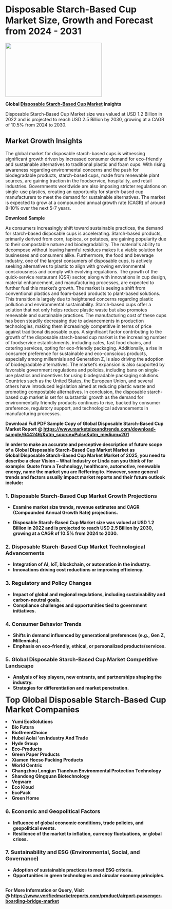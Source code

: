 <H1>Disposable Starch-Based Cup Market Size, Growth and Forecast from 2024 - 2031</H1><img class="aligncenter size-medium wp-image-584254" src="https://thirdeyenews.in/wp-content/uploads/2024/09/Global-Market-Research-300x168.jpeg" alt="" width="300" height="168" /><p><strong>Global&nbsp;<a href="https://www.marketsizeandtrends.com/download-sample/644246/&amp;utm_source=Pulse&amp;utm_medium=201">Disposable Starch-Based Cup Market</a> Insights</strong></p><p>Disposable Starch-Based Cup Market size was valued at USD 1.2 Billion in 2022 and is projected to reach USD 2.5 Billion by 2030, growing at a CAGR of 10.5% from 2024 to 2030.</p><p><h2>Market Growth Insights</h2> <p>The global market for disposable starch-based cups is witnessing significant growth driven by increased consumer demand for eco-friendly and sustainable alternatives to traditional plastic and foam cups. With rising awareness regarding environmental concerns and the push for biodegradable products, starch-based cups, made from renewable plant sources, are gaining traction in the foodservice, hospitality, and retail industries. Governments worldwide are also imposing stricter regulations on single-use plastics, creating an opportunity for starch-based cup manufacturers to meet the demand for sustainable alternatives. The market is expected to grow at a compounded annual growth rate (CAGR) of around 8-10% over the next 5-7 years.</p> <p><strong>Download Sample</strong></p> <p>As consumers increasingly shift toward sustainable practices, the demand for starch-based disposable cups is accelerating. Starch-based products, primarily derived from corn, tapioca, or potatoes, are gaining popularity due to their compostable nature and biodegradability. The material's ability to decompose without leaving harmful residues makes it a viable solution for businesses and consumers alike. Furthermore, the food and beverage industry, one of the largest consumers of disposable cups, is actively seeking alternatives to plastic to align with growing environmental consciousness and comply with evolving regulations. The growth of the quick-service restaurant (QSR) sector, along with innovations in cup design, material enhancement, and manufacturing processes, are expected to further fuel this market’s growth. The market is seeing a shift from conventional plastics and foam-based products to plant-based solutions. This transition is largely due to heightened concerns regarding plastic pollution and environmental sustainability. Starch-based cups offer a solution that not only helps reduce plastic waste but also promotes renewable and sustainable practices. The manufacturing cost of these cups has been steadily decreasing due to advancements in production technologies, making them increasingly competitive in terms of price against traditional disposable cups. A significant factor contributing to the growth of the disposable starch-based cup market is the increasing number of foodservice establishments, including cafes, fast food chains, and catering services, opting for eco-friendly packaging. Additionally, a rise in consumer preference for sustainable and eco-conscious products, especially among millennials and Generation Z, is also driving the adoption of biodegradable alternatives. The market’s expansion is also supported by favorable government regulations and policies, including bans on single-use plastics and incentives for using biodegradable packaging solutions. Countries such as the United States, the European Union, and several others have introduced legislation aimed at reducing plastic waste and promoting compostable alternatives. In conclusion, the disposable starch-based cup market is set for substantial growth as the demand for environmentally friendly products continues to rise, backed by consumer preference, regulatory support, and technological advancements in manufacturing processes. <p><strong></p><p><span class=""><strong>Download Full PDF Sample Copy of Global Disposable Starch-Based Cup Market Report</strong> @ <a href="https://www.marketsizeandtrends.com/download-sample/644246/&amp;utm_source=Pulse&amp;utm_medium=201" target="_blank">https://www.marketsizeandtrends.com/download-sample/644246/&amp;utm_source=Pulse&amp;utm_medium=201</a></span></p><p>In order to make an accurate and perceptive description of future scope of a Global&nbsp;Disposable Starch-Based Cup Market Market as Global&nbsp;Disposable Starch-Based Cup Market Market of 2025, you need to describe a clear Vision &ndash; What Industry or Linda can you think of for example: Quote from a Technology, healthcare, automotive, renewable energy, name the market you are Reffering to. However, some general trends and factors usually impact market reports and their future outlook include:</p><h3>1.&nbsp;<strong>Disposable Starch-Based Cup Market Growth Projections</strong></h3><ul><li>Examine market size trends, revenue estimates and CAGR (Compounded Annual Growth Rate) projections.</li><li><p>Disposable Starch-Based Cup Market size was valued at USD 1.2 Billion in 2022 and is projected to reach USD 2.5 Billion by 2030, growing at a CAGR of 10.5% from 2024 to 2030.</p></li></ul><h3>2.&nbsp;<strong>Disposable Starch-Based Cup Market Technological Advancements</strong></h3><ul><li>Integration of AI, IoT, blockchain, or automation in the industry.</li><li>Innovations driving cost reductions or improving efficiency.</li></ul><h3>3.&nbsp;<strong>Regulatory and Policy Changes</strong></h3><ul><li>Impact of global and regional regulations, including sustainability and carbon-neutral goals.</li><li>Compliance challenges and opportunities tied to government initiatives.</li></ul><h3>4.&nbsp;<strong>Consumer Behavior Trends</strong></h3><ul><li>Shifts in demand influenced by generational preferences (e.g., Gen Z, Millennials).</li><li>Emphasis on eco-friendly, ethical, or personalized products/services.</li></ul><h3>5.&nbsp;<strong>Global Disposable Starch-Based Cup Market Competitive Landscape</strong></h3><ul><li>Analysis of key players, new entrants, and partnerships shaping the industry.</li><li>Strategies for differentiation and market penetration.</li></ul><p data-pm-slice="1 1 []"><span style="color: inherit; font-family: inherit; font-size: 25px;">Top Global Disposable Starch-Based Cup Market Companies</span></p><div class="" data-test-id=""><p><li>Yumi EcoSolutions</li><li> Bio Futura</li><li> BioGreenChoice</li><li> Hubei Aolai 'en Industry And Trade</li><li> Hyde Group</li><li> Eco-Products</li><li> Green Paper Products</li><li> Xiamen Hocso Packing Products</li><li> World Centric</li><li> Changzhou Longjun Tianchun Environmental Protection Technology</li><li> Shandong Qingquan Biotechnology</li><li> Vegware</li><li> Eco Kloud</li><li> EcoPack</li><li> Green Home</li></p></div><h3>6.&nbsp;<strong>Economic and Geopolitical Factors</strong></h3><ul><li>Influence of global economic conditions, trade policies, and geopolitical events.</li><li>Resilience of the market to inflation, currency fluctuations, or global crises.</li></ul><h3>7.&nbsp;<strong>Sustainability and ESG (Environmental, Social, and Governance)</strong></h3><ul><li>Adoption of sustainable practices to meet ESG criteria.</li><li>Opportunities in green technologies and circular economy principles.</li></ul><h2><strong style="font-size: 14px;">For More Information or Query, Visit @&nbsp;</strong><a style="background-color: #ffffff; font-size: 14px;" href="https://www.marketsizeandtrends.com/report/disposable-starch-based-cup-market/" target="_blank">https://www.verifiedmarketreports.com/product/airport-passenger-boarding-bridge-market</a></h2>
